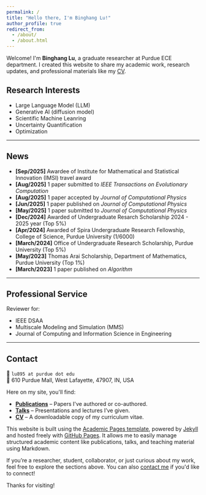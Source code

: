 ```yaml
---
permalink: /
title: "Hello there, I'm Binghang Lu!"
author_profile: true
redirect_from: 
  - /about/
  - /about.html
---
```


Welcome! I'm **Binghang Lu**, a graduate researcher at Purdue ECE department. I created this website to share my academic work, research updates, and professional materials like my [CV](/files/Purdue.MSECE.Binghang.Lu.Resume.pdf).
## Research Interests

- Large Language Model (LLM)
- Generative AI (diffusion model)
- Scientific Machine Leanring
- Uncertainty Quantification
- Optimization

---

## News
- **[Sep/2025]** Awardee of  Institute for Mathematical and Statistical Innovation (IMSI) travel award
- **[Aug/2025]** 1 paper submitted to *IEEE Transactions on Evolutionary Computation*
- **[Aug/2025]** 1 paper accepted by *Journal of Computational Physics*
- **[Jun/2025]** 1 paper published on *Journal of Computational Physics*
- **[May/2025]** 1 paper submitted to *Journal of Computational Physics*
- **[Dec/2024]** Awarded of Undergraduate Resarch Scholarship 2024 - 2025 year (Top 5%)
- **[Apr/2024]** Awarded of Spira Undergraduate Research Fellowship, College of Science, Purdue University (1/6000)
- **[March/2024]** Office of Undergraduate Research Scholarship, Purdue University (Top 5%)
- **[May/2023]** Thomas Arai Scholarship, Department of Mathematics, Purdue University (Top 1%)
- **[March/2023]** 1 paper published on *Algorithm*

---
## Professional Service

Reviewer for:
- IEEE DSAA
- Multiscale Modeling and Simulation (MMS)
- Journal of Computing and Information Science in Engineering

---
## Contact

📧 `lu895 at purdue dot edu`  
📍 610 Purdue Mall, West Lafayette, 47907, IN, USA


Here on my site, you'll find:

- **[Publications](https://scholar.google.com/citations?user=EFPK9yoAAAAJ&hl=en)** – Papers I've authored or co-authored.
- **[Talks](/talks/)** – Presentations and lectures I’ve given.
- **[CV](/files/Purdue.MSECE.Binghang.Lu.Resume.pdf)** – A downloadable copy of my curriculum vitae.

This website is built using the [Academic Pages template](https://github.com/academicpages/academicpages.github.io), powered by [Jekyll](https://jekyllrb.com/) and hosted freely with [GitHub Pages](https://pages.github.com/). It allows me to easily manage structured academic content like publications, talks, and teaching material using Markdown.

If you’re a researcher, student, collaborator, or just curious about my work, feel free to explore the sections above. You can also [contact me](/contact/) if you'd like to connect!

Thanks for visiting!